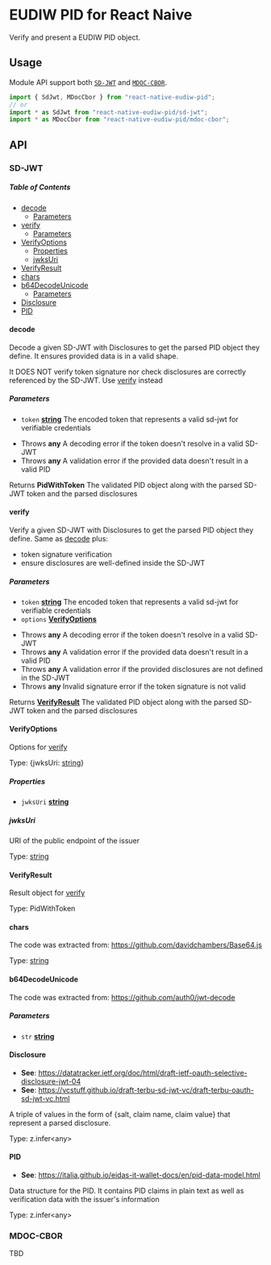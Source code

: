 # EUDIW PID for React Naive

Verify and present a EUDIW PID object.

## Usage

Module API support both [`SD-JWT`](https://italia.github.io/eidas-it-wallet-docs/en/pid-data-model.html#id1) and [`MDOC-CBOR`](https://italia.github.io/eidas-it-wallet-docs/en/pid-data-model.html#mdoc-cbor).

```ts
import { SdJwt, MDocCbor } from "react-native-eudiw-pid";
// or
import * as SdJwt from "react-native-eudiw-pid/sd-jwt";
import * as MDocCbor from "react-native-eudiw-pid/mdoc-cbor";
```

## API

### SD-JWT

<!-- Generated by documentation.js. Update this documentation by updating the source code. -->

##### Table of Contents

*   [decode](#decode)
    *   [Parameters](#parameters)
*   [verify](#verify)
    *   [Parameters](#parameters-1)
*   [VerifyOptions](#verifyoptions)
    *   [Properties](#properties)
    *   [jwksUri](#jwksuri)
*   [VerifyResult](#verifyresult)
*   [chars](#chars)
*   [b64DecodeUnicode](#b64decodeunicode)
    *   [Parameters](#parameters-2)
*   [Disclosure](#disclosure)
*   [PID](#pid)

#### decode

Decode a given SD-JWT with Disclosures to get the parsed PID object they define.
It ensures provided data is in a valid shape.

It DOES NOT verify token signature nor check disclosures are correctly referenced by the SD-JWT.
Use [verify](#verify) instead

##### Parameters

*   `token` **[string](https://developer.mozilla.org/docs/Web/JavaScript/Reference/Global_Objects/String)** The encoded token that represents a valid sd-jwt for verifiable credentials

<!---->

*   Throws **any** A decoding error if the token doesn't resolve in a valid SD-JWT
*   Throws **any** A validation error if the provided data doesn't result in a valid PID

Returns **PidWithToken** The validated PID object along with the parsed SD-JWT token and the parsed disclosures

#### verify

Verify a given SD-JWT with Disclosures to get the parsed PID object they define.
Same as [decode](#decode) plus:

*   token signature verification
*   ensure disclosures are well-defined inside the SD-JWT

##### Parameters

*   `token` **[string](https://developer.mozilla.org/docs/Web/JavaScript/Reference/Global_Objects/String)** The encoded token that represents a valid sd-jwt for verifiable credentials
*   `options` **[VerifyOptions](#verifyoptions)**&#x20;

<!---->

*   Throws **any** A decoding error if the token doesn't resolve in a valid SD-JWT
*   Throws **any** A validation error if the provided data doesn't result in a valid PID
*   Throws **any** A validation error if the provided disclosures are not defined in the SD-JWT
*   Throws **any** Invalid signature error if the token signature is not valid

Returns **[VerifyResult](#verifyresult)** The validated PID object along with the parsed SD-JWT token and the parsed disclosures

#### VerifyOptions

Options for [verify](#verify)

Type: {jwksUri: [string](https://developer.mozilla.org/docs/Web/JavaScript/Reference/Global_Objects/String)}

##### Properties

*   `jwksUri` **[string](https://developer.mozilla.org/docs/Web/JavaScript/Reference/Global_Objects/String)**&#x20;

##### jwksUri

URI of the public endpoint of the issuer

Type: [string](https://developer.mozilla.org/docs/Web/JavaScript/Reference/Global_Objects/String)

#### VerifyResult

Result object for [verify](#verify)

Type: PidWithToken

#### chars

The code was extracted from:
<https://github.com/davidchambers/Base64.js>

Type: [string](https://developer.mozilla.org/docs/Web/JavaScript/Reference/Global_Objects/String)

#### b64DecodeUnicode

The code was extracted from:
<https://github.com/auth0/jwt-decode>

##### Parameters

*   `str` **[string](https://developer.mozilla.org/docs/Web/JavaScript/Reference/Global_Objects/String)**&#x20;

#### Disclosure

*   **See**: <https://datatracker.ietf.org/doc/html/draft-ietf-oauth-selective-disclosure-jwt-04>
*   **See**: <https://vcstuff.github.io/draft-terbu-sd-jwt-vc/draft-terbu-oauth-sd-jwt-vc.html>

A triple of values in the form of {salt, claim name, claim value} that represent a parsed disclosure.

Type: z.infer\<any>

#### PID

*   **See**: <https://italia.github.io/eidas-it-wallet-docs/en/pid-data-model.html>

Data structure for the PID.
It contains PID claims in plain text as well as verification data with the issuer's information

Type: z.infer\<any>

### MDOC-CBOR

TBD
